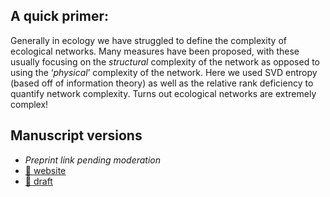 ## A quick primer: 

Generally in ecology we have struggled to define the complexity of ecological networks. Many measures have been proposed, with these usually focusing on the *structural* complexity of the network as opposed to using the ‘*physical*’ complexity of the network. Here we used SVD entropy (based off of information theory) as well as the relative rank deficiency to quantify network complexity. Turns out ecological networks are extremely complex!

## Manuscript versions

[master_draft]: https://poisotlab.github.io/ms_svd_networks/ms_svd_networks-copyedit.pdf
[master_tex]: https://poisotlab.github.io/ms_svd_networks/ms_svd_networks.tex
[master_html]: https://poisotlab.github.io/ms_svd_networks/
[master_preprint]: https://poisotlab.github.io/ms_svd_networks/

<!--- - [:newspaper: preprint][master_preprint] --->
- *Preprint link pending moderation*
- [:blue_book: website][master_html]
- [:pencil: draft][master_draft]

